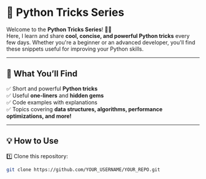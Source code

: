 # 🐍 Python Tricks Series

Welcome to the **Python Tricks Series**! 🎩✨  
Here, I learn and  share **cool, concise, and powerful Python tricks** every few days. Whether you're a beginner or an advanced developer, you'll find these snippets useful for improving your Python skills.  

---

## 📜 What You’ll Find
✅ Short and powerful **Python tricks**  
✅ Useful **one-liners** and **hidden gems**  
✅ Code examples with explanations  
✅ Topics covering **data structures, algorithms, performance optimizations, and more!**  

---

## 💡 How to Use  
1️⃣ Clone this repository:  
```bash
git clone https://github.com/YOUR_USERNAME/YOUR_REPO.git
